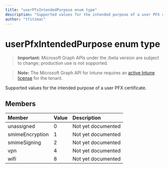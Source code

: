 ```yaml
---
title: "userPfxIntendedPurpose enum type"
description: "Supported values for the intended purpose of a user PFX certificate."
author: "tfitzmac"
---
```


# userPfxIntendedPurpose enum type

> **Important:** Microsoft Graph APIs under the /beta version are subject to change; production use is not supported.

> **Note:** The Microsoft Graph API for Intune requires an [active Intune license](https://go.microsoft.com/fwlink/?linkid=839381) for the tenant.

Supported values for the intended purpose of a user PFX certificate.

## Members
|Member|Value|Description|
|:---|:---|:---|
|unassigned|0|Not yet documented|
|smimeEncryption|1|Not yet documented|
|smimeSigning|2|Not yet documented|
|vpn|4|Not yet documented|
|wifi|8|Not yet documented|



